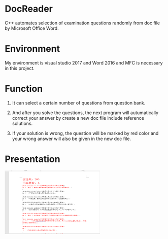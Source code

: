 # DocReader
C++ automates selection of examination questions randomly from doc file by Microsoft Office Word.  

# Environment
My environment is visual studio 2017 and Word 2016 and MFC is necessary in this project.  

# Function
1. It can select a certain number of questions from question bank.  

2. And after you solve the questions, the next program will autumatically correct your answer by create a new doc file include reference solutions.

3. If your solution is wrong, the question will be marked by red color and your wrong answer will also be given in the new doc file.

# Presentation  
<img src="./示例.png" width = "300" height = "200" alt="示例" align=center />
